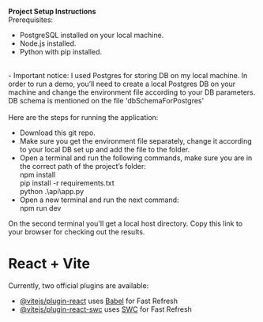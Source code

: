 **Project Setup Instructions**<br>
Prerequisites:
- PostgreSQL installed on your local machine.<br>
- Node.js installed.<br>
- Python with pip installed.<br>
<br>
- Important notice: I used Postgres for storing DB on my local machine. In order to run a demo, you’ll need to create a local Postgres DB on your machine and change the environment file according to your DB parameters. <br>
DB schema is mentioned on the file 'dbSchemaForPostgres'<br>
<br>
Here are the steps for running the application:<br>

- Download this git repo.
- Make sure you get the environment file separately, change it according to your local DB set up and add the file to the folder.
- Open a terminal and run the following commands, make sure you are in the correct path of the project’s folder: <br>
npm install <br>
pip install -r requirements.txt <br>
python .\api\app.py<br>
- Open a new terminal and run the next command: <br>
npm run dev <br>

On the second terminal you'll get a local host directory. Copy this link to your browser for checking out the results.


# React + Vite

Currently, two official plugins are available:

- [@vitejs/plugin-react](https://github.com/vitejs/vite-plugin-react/blob/main/packages/plugin-react/README.md) uses [Babel](https://babeljs.io/) for Fast Refresh
- [@vitejs/plugin-react-swc](https://github.com/vitejs/vite-plugin-react-swc) uses [SWC](https://swc.rs/) for Fast Refresh
